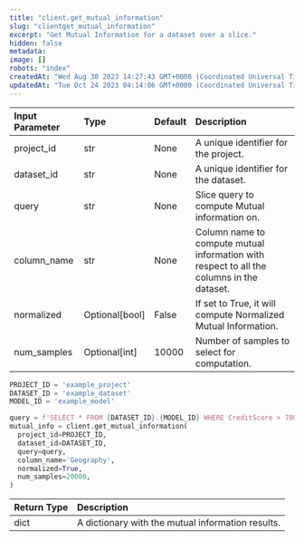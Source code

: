 ```yaml
---
title: "client.get_mutual_information"
slug: "clientget_mutual_information"
excerpt: "Get Mutual Information for a dataset over a slice."
hidden: false
metadata: 
image: []
robots: "index"
createdAt: "Wed Aug 30 2023 14:27:43 GMT+0000 (Coordinated Universal Time)"
updatedAt: "Tue Oct 24 2023 04:14:06 GMT+0000 (Coordinated Universal Time)"
---
```

| Input Parameter | Type           | Default | Description                                                                               |
| :-------------- | :------------- | :------ | :---------------------------------------------------------------------------------------- |
| project_id      | str            | None    | A unique identifier for the project.                                                      |
| dataset_id      | str            | None    | A unique identifier for the dataset.                                                      |
| query           | str            | None    | Slice query to compute Mutual information on.                                             |
| column_name     | str            | None    | Column name to compute mutual information with respect to all the columns in the dataset. |
| normalized      | Optional[bool] | False   | If set to True, it will compute Normalized Mutual Information.                            |
| num_samples     | Optional[int]  | 10000   | Number of samples to select for computation.                                              |

```python Usage
PROJECT_ID = 'example_project'
DATASET_ID = 'example_dataset'
MODEL_ID = 'example_model'

query = f'SELECT * FROM {DATASET_ID}.{MODEL_ID} WHERE CreditScore > 700'
mutual_info = client.get_mutual_information(
  project_id=PROJECT_ID,
  dataset_id=DATASET_ID,
  query=query,
  column_name='Geography',
  normalized=True,
  num_samples=20000,
)
```

| Return Type | Description                                       |
| :---------- | :------------------------------------------------ |
| dict        | A dictionary with the mutual information results. |